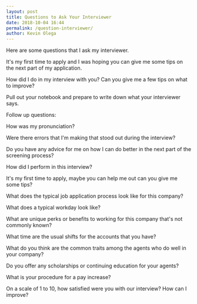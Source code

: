 ```yaml
--- 
layout: post 
title: Questions to Ask Your Interviewer
date: 2018-10-04 16:44
permalink: /question-interviewer/ 
author: Kevin Olega 
--- 
```

Here are some questions that I ask my interviewer.

It's my first time to apply and I was hoping you can give me some tips on the next part of my application.

How did I do in my interview with you? Can you give me a few tips on what to improve?

Pull out your notebook and prepare to write down what your interviewer says.

Follow up questions:

How was my pronunciation?

Were there errors that I'm making that stood out during the interview?


Do you have any advice for me on how I can do better in the next part of the screening process?

How did I perform in this interview?

It's my first time to apply, maybe you can help me out can you give me some tips?

What does the typical job application process look like for this company?

What does a typical workday look like?

What are unique perks or benefits to working for this company that's not commonly known?

What time are the usual shifts for the accounts that you have?

What do you think are the common traits among the agents who do well in your company?

Do you offer any scholarships or continuing education for your agents?

What is your procedure for a pay increase?

On a scale of 1 to 10, how satisfied were you with our interview? How can I improve?